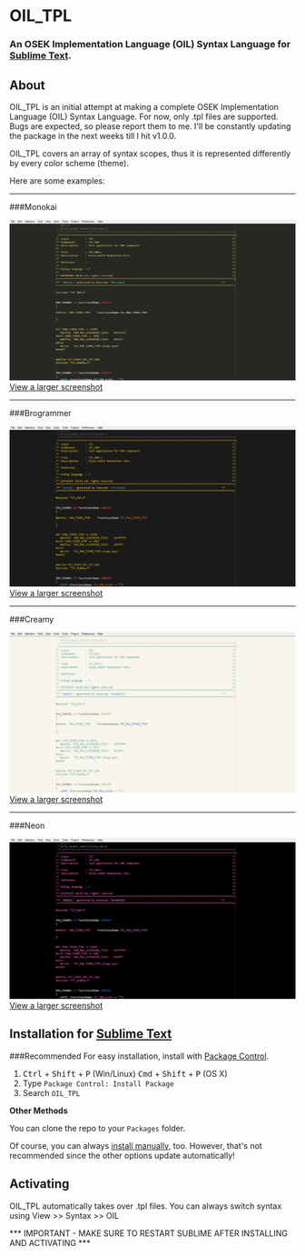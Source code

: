 # OIL_TPL


### An OSEK Implementation Language (OIL) Syntax Language for [Sublime Text](http://www.sublimetext.com/).

## About

OIL_TPL is an initial attempt at making a complete OSEK Implementation Language (OIL) Syntax Language.
For now, only .tpl files are supported. Bugs are expected, so please report them to me. I'll be constantly updating the package in the next weeks till I hit v1.0.0.

OIL_TPL covers an array of syntax scopes, thus it is represented differently by every color scheme (theme).

Here are some examples:
___
###Monokai

![image](screenshots/monokai.png)
[View a larger screenshot](https://raw.githubusercontent.com/elgenius/OIL_TPL/master/screenshots/monokai.png)
___
###Brogrammer

![image](screenshots/brogrammer.png)
[View a larger screenshot](https://raw.githubusercontent.com/elgenius/OIL_TPL/master/screenshots/brogrammer.png)

___
###Creamy

![image](screenshots/creamy.png)
[View a larger screenshot](https://raw.githubusercontent.com/elgenius/OIL_TPL/master/screenshots/creamy.png)
___
###Neon

![image](screenshots/neon.png)
[View a larger screenshot](https://raw.githubusercontent.com/elgenius/OIL_TPL/master/screenshots/neon.png)



## Installation for [Sublime Text](http://www.sublimetext.com/)

###Recommended
For easy installation, install with [Package Control](https://sublime.wbond.net/docs).

1. <kbd>Ctrl</kbd> + <kbd>Shift</kbd> + <kbd>P</kbd> (Win/Linux)   <kbd>Cmd</kbd> + <kbd>Shift</kbd> + <kbd>P</kbd> (OS X)
2. Type `Package Control: Install Package`
3. Search `OIL_TPL`

**Other Methods**

You can clone the repo to your `Packages` folder.

Of course, you can always [install manually](https://github.com/elgenius/OIL_TPL/archive/master.zip), too. However, that's not recommended since the other options update automatically!

## Activating

OIL_TPL automatically takes over .tpl files. You can always switch syntax using View >> Syntax >> OIL


*** IMPORTANT - MAKE SURE TO RESTART SUBLIME AFTER INSTALLING AND ACTIVATING ***
